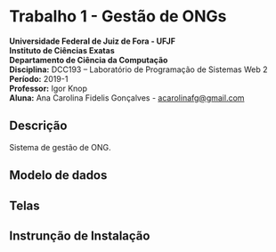 # Trabalho 1 - Gestão de ONGs

**Universidade Federal de Juiz de Fora - UFJF**          
**Instituto de Ciências Exatas**                             
**Departamento de Ciência da Computação**                 
**Disciplina:** DCC193 – Laboratório de Programação de Sistemas Web 2 
**Período:** 2019-1  
**Professor:** Igor Knop            
**Aluna:** Ana Carolina Fidelis Gonçalves - acarolinafg@gmail.com
 
 ## Descrição
 Sistema de gestão de ONG.
 
 ## Modelo de dados
 
 ## Telas
 
 ## Instrunção de Instalação
